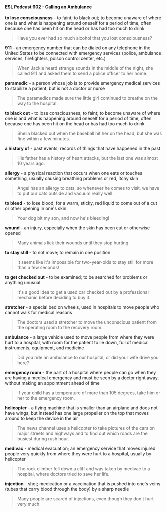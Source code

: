 #### ESL Podcast 602 - Calling an Ambulance

**to lose consciousness** - to faint; to black out; to become unaware of where one
is and what is happening around oneself for a period of time, often because one
has been hit on the head or has had too much to drink

> Have you ever had so much alcohol that you lost consciousness?

**911** - an emergency number that can be dialed on any telephone in the United
States to be connected with emergency services (police, ambulance services,
firefighters, poison control center, etc.)

> When Jackie heard strange sounds in the middle of the night, she called 911
and asked them to send a police officer to her home.

**paramedic** - a person whose job is to provide emergency medical services to
stabilize a patient, but is not a doctor or nurse

> The paramedics made sure the little girl continued to breathe on the way to the
hospital.

**to black out** - to lose consciousness; to faint; to become unaware of where one
is and what is happening around oneself for a period of time, often because one
has been hit on the head or has had too much to drink

> Sheila blacked out when the baseball hit her on the head, but she was fine
within a few minutes.

**a history of** - past events; records of things that have happened in the past

> His father has a history of heart attacks, but the last one was almost 10 years
ago.

**allergy** - a physical reaction that occurs when one eats or touches something,
usually causing breathing problems or red, itchy skin

> Angel has an allergy to cats, so whenever he comes to visit, we have to put our
cats outside and vacuum really well.

**to bleed** - to lose blood; for a warm, sticky, red liquid to come out of a cut or
other opening in one's skin

> Your dog bit my son, and now he's bleeding!

**wound** - an injury, especially when the skin has been cut or otherwise opened

> Many animals lick their wounds until they stop hurting.

**to stay still** - to not move; to remain in one position

> It seems like it's impossible for two-year-olds to stay still for more than a few
seconds!

**to get checked out** - to be examined; to be searched for problems or anything
unusual

> It's a good idea to get a used car checked out by a professional mechanic
before deciding to buy it.

**stretcher** - a special bed on wheels, used in hospitals to move people who
cannot walk for medical reasons

> The doctors used a stretcher to move the unconscious patient from the
operating room to the recovery room.

**ambulance** - a large vehicle used to move people from where they were hurt to
a hospital, with room for the patient to lie down, full of medical instruments,
equipment, and medicine

> Did you ride an ambulance to our hospital, or did your wife drive you here?

**emergency room** - the part of a hospital where people can go when they are
having a medical emergency and must be seen by a doctor right away, without
making an appointment ahead of time

> If your child has a temperature of more than 105 degrees, take him or her to the
emergency room.

**helicopter** - a flying machine that is smaller than an airplane and does not have
wings, but instead has one large propeller on the top that moves around to keep
the device in the air

> The news channel uses a helicopter to take pictures of the cars on major
streets and highways and to find out which roads are the busiest during rush
hour.

**medivac** - medical evacuation; an emergency service that moves injured people
very quickly from where they were hurt to a hospital, usually by helicopter

> The rock climber fell down a cliff and was taken by medivac to a hospital, where
doctors tried to save her life.

**injection** - shot; medication or a vaccination that is pushed into one's veins
(tubes that carry blood through the body) by a sharp needle

> Many people are scared of injections, even though they don't hurt very much.

